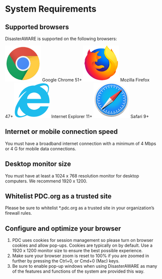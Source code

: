 # System Requirements

## Supported browsers

DisasterAWARE is supported on the following browsers:

![Chrome logo](https://github.com/LuigiBella/PDC_test/blob/master/images/1.1_figure_1.png)
Google Chrome 51+
![Firefox logo](https://github.com/LuigiBella/PDC_test/blob/master/images/1.1_figure_2.png)
Mozilla Firefox 47+
![Internet Explorer logo](https://github.com/LuigiBella/PDC_test/blob/master/images/1.1_figure_3.png)
Internet Explorer 11+
![Safari logo](https://github.com/LuigiBella/PDC_test/blob/master/images/1.1_figure_4.png)
Safari 9+

## Internet or mobile connection speed
You must have a broadband internet connection with a minimum of 4 Mbps or 4 G for mobile data connections.

## Desktop monitor size
You must have at least a 1024 x 768 resolution monitor for desktop computers. We recommend 1920 x 1200.

## Whitelist PDC.org as a trusted site
Please be sure to whitelist *.pdc.org as a trusted site in your organization’s firewall rules. 

## Configure and optimize your browser
1. PDC uses cookies for session management so please turn on browser cookies and allow pop-ups. Cookies are typically on by default. Use a 1920 x 1200 monitor size to ensure the best possible experience.  
2. Make sure  your browser zoom is reset to 100% if you are zoomed in further by pressing the Ctrl+0, or Cmd+0 (Mac)  keys.
3. Be sure to enable pop-up windows when using DisasterAWARE as many of the features and functions of the system are provided this way.
